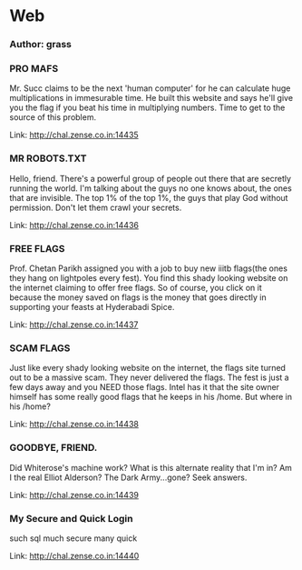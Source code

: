 # Web 

### Author: grass


### PRO MAFS

Mr. Succ claims to be the next 'human computer' for he can calculate huge multiplications in immesurable time. He built this website and says he'll give you the flag if you beat his time in multiplying numbers. Time to get to the source of this problem.

Link: http://chal.zense.co.in:14435

### MR ROBOTS.TXT

Hello, friend. There's a powerful group of people out there that are secretly running the world. I'm talking about the guys no one knows about, the ones that are invisible. The top 1% of the top 1%, the guys that play God without permission. Don't let them crawl your secrets.

Link: http://chal.zense.co.in:14436

### FREE FLAGS

Prof. Chetan Parikh assigned you with a job to buy new iiitb flags(the ones they hang on lightpoles every fest). You find this shady looking website on the internet claiming to offer free flags. So of course, you click on it because the money saved on flags is the money that goes directly in supporting your feasts at Hyderabadi Spice.

Link: http://chal.zense.co.in:14437

### SCAM FLAGS

Just like every shady looking website on the internet, the flags site turned out to be a massive scam. They never delivered the flags. The fest is just a few days away and you NEED those flags. Intel has it that the site owner himself has some really good flags that he keeps in his /home. But where in his /home?

Link: http://chal.zense.co.in:14438


### GOODBYE, FRIEND.

Did Whiterose's machine work? What is this alternate reality that I'm in? Am I the real Elliot Alderson? The Dark Army...gone? Seek answers.

Link: http://chal.zense.co.in:14439

### My Secure and Quick Login

such sql much secure many quick

Link: http://chal.zense.co.in:14440






